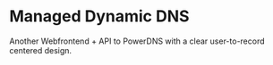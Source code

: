# Managed Dynamic DNS

Another Webfrontend + API to PowerDNS with a clear user-to-record centered design.
